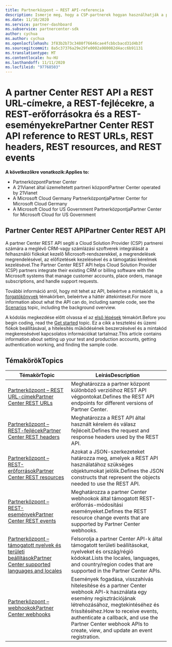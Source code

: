 ```yaml
---
title: Partnerközpont – REST API-referencia
description: Ismerje meg, hogy a CSP-partnerek hogyan használhatják a partner Center REST API-kat a CRM-és számlázási szoftverek Microsoft-rendszerekkel való integrálásához, hogy jobban kezeljék az ügyfelek fiókjait
ms.date: 11/10/2020
ms.service: partner-dashboard
ms.subservice: partnercenter-sdk
author: cychua
ms.author: cychua
ms.openlocfilehash: 3f83b2b73c3480f76646cae4fcbbcbacd31d4b3f
ms.sourcegitcommit: 8a5c37376a29e29fe0002a980082d4acc6b91131
ms.translationtype: MT
ms.contentlocale: hu-HU
ms.lasthandoff: 11/11/2020
ms.locfileid: "97768503"
---
```

# <a name="partner-center-rest-api-reference-to-rest-urls-rest-headers-rest-resources-and-rest-events"></a><span data-ttu-id="ed9ec-103">A partner Center REST API a REST URL-címekre, a REST-fejlécekre, a REST-erőforrásokra és a REST-eseményekre</span><span class="sxs-lookup"><span data-stu-id="ed9ec-103">Partner Center REST API reference to REST URLs, REST headers, REST resources, and REST events</span></span>

<span data-ttu-id="ed9ec-104">**A következőkre vonatkozik:**</span><span class="sxs-lookup"><span data-stu-id="ed9ec-104">**Applies to:**</span></span>

- <span data-ttu-id="ed9ec-105">Partnerközpont</span><span class="sxs-lookup"><span data-stu-id="ed9ec-105">Partner Center</span></span>
- <span data-ttu-id="ed9ec-106">A 21Vianet által üzemeltetett partneri központ</span><span class="sxs-lookup"><span data-stu-id="ed9ec-106">Partner Center operated by 21Vianet</span></span>
- <span data-ttu-id="ed9ec-107">A Microsoft Cloud Germany Partnerközpontja</span><span class="sxs-lookup"><span data-stu-id="ed9ec-107">Partner Center for Microsoft Cloud Germany</span></span>
- <span data-ttu-id="ed9ec-108">A Microsoft Cloud for US Government Partnerközpontja</span><span class="sxs-lookup"><span data-stu-id="ed9ec-108">Partner Center for Microsoft Cloud for US Government</span></span>

## <a name="partner-center-rest-api"></a><span data-ttu-id="ed9ec-109">Partner Center REST API</span><span class="sxs-lookup"><span data-stu-id="ed9ec-109">Partner Center REST API</span></span>

<span data-ttu-id="ed9ec-110">A partner Center REST API segíti a Cloud Solution Provider (CSP) partnerei számára a meglévő CRM-vagy számlázási szoftverek integrálását a felhasználói fiókokat kezelő Microsoft-rendszerekkel, a megrendelések megrendelésével, az előfizetések kezelésével és a támogatási kérelmek kezelésével.</span><span class="sxs-lookup"><span data-stu-id="ed9ec-110">The Partner Center REST API helps Cloud Solution Provider (CSP) partners integrate their existing CRM or billing software with the Microsoft systems that manage customer accounts, place orders, manage subscriptions, and handle support requests.</span></span>

<span data-ttu-id="ed9ec-111">További információ arról, hogy mit tehet az API, beleértve a mintakódt is, a [forgatókönyvek](scenarios.md) témakörben, beleértve a háttér áttekintését.</span><span class="sxs-lookup"><span data-stu-id="ed9ec-111">For more information about what the API can do, including sample code, see the [Scenarios](scenarios.md) topic, including the background overview.</span></span>

<span data-ttu-id="ed9ec-112">A kódolás megkezdése előtt olvassa el az [első lépések](get-started.md) témakört.</span><span class="sxs-lookup"><span data-stu-id="ed9ec-112">Before you begin coding, read the [Get started](get-started.md) topic.</span></span> <span data-ttu-id="ed9ec-113">Ez a cikk a tesztelési és üzemi fiókok beállításával, a hitelesítés működésének beszerzésével és a mintakód megkeresésével kapcsolatos információkat tartalmaz.</span><span class="sxs-lookup"><span data-stu-id="ed9ec-113">This article contains information about setting up your test and production accounts, getting authentication working, and finding the sample code.</span></span>

## <a name="topics"></a><span data-ttu-id="ed9ec-114">Témakörök</span><span class="sxs-lookup"><span data-stu-id="ed9ec-114">Topics</span></span>

| <span data-ttu-id="ed9ec-115">Témakör</span><span class="sxs-lookup"><span data-stu-id="ed9ec-115">Topic</span></span> | <span data-ttu-id="ed9ec-116">Leírás</span><span class="sxs-lookup"><span data-stu-id="ed9ec-116">Description</span></span> |
| ----- | ----------- |
| [<span data-ttu-id="ed9ec-117">Partnerközpont – REST URL-címek</span><span class="sxs-lookup"><span data-stu-id="ed9ec-117">Partner Center REST URLs</span></span>](partner-center-rest-urls.md) | <span data-ttu-id="ed9ec-118">Meghatározza a partner központ különböző verzióihoz REST API végpontokat.</span><span class="sxs-lookup"><span data-stu-id="ed9ec-118">Defines the REST API endpoints for different versions of Partner Center.</span></span> |
| [<span data-ttu-id="ed9ec-119">Partnerközpont – REST-fejlécek</span><span class="sxs-lookup"><span data-stu-id="ed9ec-119">Partner Center REST headers</span></span>](headers.md) | <span data-ttu-id="ed9ec-120">Meghatározza a REST API által használt kérelem és válasz fejléceit.</span><span class="sxs-lookup"><span data-stu-id="ed9ec-120">Defines the request and response headers used by the REST API.</span></span> |
| [<span data-ttu-id="ed9ec-121">Partnerközpont – REST-erőforrások</span><span class="sxs-lookup"><span data-stu-id="ed9ec-121">Partner Center REST resources</span></span>](partner-center-rest-resources.md) | <span data-ttu-id="ed9ec-122">Azokat a JSON-szerkezeteket határozza meg, amelyek a REST API használatához szükséges objektumokat jelölik.</span><span class="sxs-lookup"><span data-stu-id="ed9ec-122">Defines the JSON constructs that represent the objects needed to use the REST API.</span></span> |
| [<span data-ttu-id="ed9ec-123">Partnerközpont – REST-események</span><span class="sxs-lookup"><span data-stu-id="ed9ec-123">Partner Center REST events</span></span>](partner-center-webhook-events.md) | <span data-ttu-id="ed9ec-124">Meghatározza a partner Center webhookok által támogatott REST-erőforrás-módosítási eseményeket.</span><span class="sxs-lookup"><span data-stu-id="ed9ec-124">Defines the REST resource change events that are supported by Partner Center webhooks.</span></span> |
| [<span data-ttu-id="ed9ec-125">Partnerközpont – támogatott nyelvek és területi beállítások</span><span class="sxs-lookup"><span data-stu-id="ed9ec-125">Partner Center supported languages and locales</span></span>](partner-center-supported-languages-and-locales.md) | <span data-ttu-id="ed9ec-126">Felsorolja a partner Center API-k által támogatott területi beállításokat, nyelveket és ország/régió kódokat.</span><span class="sxs-lookup"><span data-stu-id="ed9ec-126">Lists the locales, languages, and country/region codes that are supported in the Partner Center APIs.</span></span> |
| [<span data-ttu-id="ed9ec-127">Partnerközpont – webhookok</span><span class="sxs-lookup"><span data-stu-id="ed9ec-127">Partner Center webhooks</span></span>](partner-center-webhooks.md) | <span data-ttu-id="ed9ec-128">Események fogadása, visszahívás hitelesítése és a partner Center webhook API-k használata egy esemény regisztrációjának létrehozásához, megtekintéséhez és frissítéséhez.</span><span class="sxs-lookup"><span data-stu-id="ed9ec-128">How to receive events, authenticate a callback, and use the Partner Center webhook APIs to create, view, and update an event registration.</span></span> |